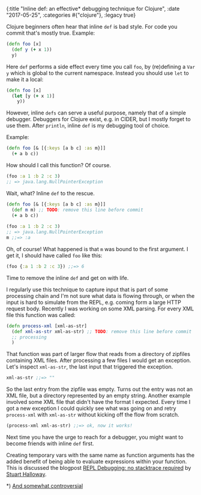 {:title "Inline def: an effective* debugging technique for Clojure", :date "2017-05-25", :categories #{"clojure"}, :legacy true}

Clojure beginners often hear that inline `def` is bad style. For code
you commit that's mostly true. Example:

``` clojure
(defn foo [x]
  (def y (+ x 1))
  y)
```

Here `def` performs a side effect every time you call `foo`, by
(re)defining a `Var` `y` which is global to the current
namespace. Instead you should use `let` to make it a local:

``` clojure
(defn foo [x]
  (let [y (+ x 1)]
    y))
```

However, inline `defs` can serve a useful purpose, namely that of a
simple debugger. Debuggers for Clojure exist, e.g. in CIDER, but I
mostly forget to use them. After `println`, inline `def` is my
debugging tool of choice.

Example:

``` clojure
(defn foo [& [{:keys [a b c] :as m}]]
  (+ a b c))
```

How should I call this function? Of course.

``` clojure
(foo :a 1 :b 2 :c 3)
;; => java.lang.NullPointerException
```

Wait, what? Inline `def` to the rescue.

``` clojure
(defn foo [& [{:keys [a b c] :as m}]]
  (def m m) ;; TODO: remove this line before commit
  (+ a b c))
  
(foo :a 1 :b 2 :c 3)
;; => java.lang.NullPointerException
m ;;=> :a
```

Oh, of course! What happened is that `m` was bound to the first
argument. I get it, I should have called `foo` like this:

``` clojure
(foo {:a 1 :b 2 :c 3}) ;;=> 6
```

Time to remove the inline `def` and get on with life.

I regularly use this technique to capture input that is part of some
processing chain and I'm not sure what data is flowing through, or
when the input is hard to simulate from the REPL, e.g. coming form a
large HTTP request body. Recently I was working on some XML
parsing. For every XML file this function was called:

``` clojure
(defn process-xml [xml-as-str]
  (def xml-as-str xml-as-str) ;; TODO: remove this line before commit
  ;; processing
  )
```

That function was part of larger flow that reads from a directory of
zipfiles containing XML files. After processing a few files I would
get an exception. Let's inspect `xml-as-str`, the last input that
triggered the exception.

``` clojure
xml-as-str ;;=> ""
```

So the last entry from the zipfile was empty. Turns out the entry was
not an XML file, but a directory represented by an empty
string. Another example involved some XML file that didn't have the
format I expected. Every time I got a new exception I could quickly
see what was going on and retry `process-xml` with `xml-as-str`
without kicking off the flow from scratch.

``` clojure
(process-xml xml-as-str) ;;=> ok, now it works!
```

Next time you have the urge to reach for a debugger, you might want to
become friends with inline `def` first.

Creating temporary vars with the same name as function arguments has
the added benefit of being able to evaluate expressions within your
function. This is discussed the
blogpost
[REPL Debugging: no stacktrace required](http://blog.cognitect.com/blog/2017/6/5/repl-debugging-no-stacktrace-required) by
[Stuart Halloway](stuarthalloway).

*) [And somewhat controversial](https://www.reddit.com/r/Clojure/comments/6dcmv2/an_effective_debugging_technique_for_clojure/)
